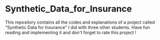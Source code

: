# Synthetic_Data_for_Insurance
This repository contains all the codes and explanations of a project called "Synthetic Data for Insurance" I did with three other students. Have fun reading and implementing it and don't forget to rate this project !
